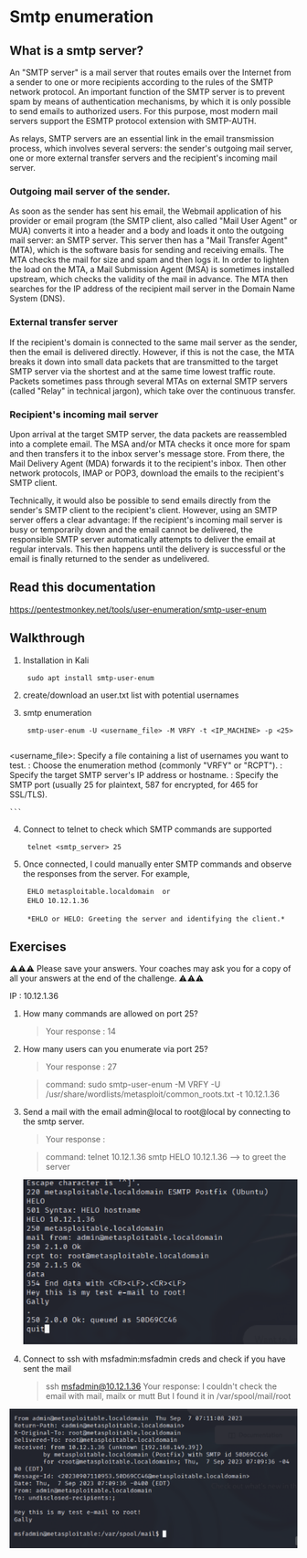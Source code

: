 # Smtp  enumeration 

## What is a smtp server?
An "SMTP server" is a mail server that routes emails over the Internet from a sender to one or more recipients according to the rules of the SMTP network protocol. An important function of the SMTP server is to prevent spam by means of authentication mechanisms, by which it is only possible to send emails to authorized users. For this purpose, most modern mail servers support the ESMTP protocol extension with SMTP-AUTH.

As relays, SMTP servers are an essential link in the email transmission process, which involves several servers: the sender's outgoing mail server, one or more external transfer servers and the recipient's incoming mail server.

### Outgoing mail server of the sender.
As soon as the sender has sent his email, the Webmail application of his provider or email program (the SMTP client, also called "Mail User Agent" or MUA) converts it into a header and a body and loads it onto the outgoing mail server: an SMTP server. This server then has a "Mail Transfer Agent" (MTA), which is the software basis for sending and receiving emails. The MTA checks the mail for size and spam and then logs it. In order to lighten the load on the MTA, a Mail Submission Agent (MSA) is sometimes installed upstream, which checks the validity of the mail in advance. The MTA then searches for the IP address of the recipient mail server in the Domain Name System (DNS).

### External transfer server
If the recipient's domain is connected to the same mail server as the sender, then the email is delivered directly. However, if this is not the case, the MTA breaks it down into small data packets that are transmitted to the target SMTP server via the shortest and at the same time lowest traffic route. Packets sometimes pass through several MTAs on external SMTP servers (called "Relay" in technical jargon), which take over the continuous transfer.

### Recipient's incoming mail server
Upon arrival at the target SMTP server, the data packets are reassembled into a complete email. The MSA and/or MTA checks it once more for spam and then transfers it to the inbox server's message store. From there, the Mail Delivery Agent (MDA) forwards it to the recipient's inbox. Then other network protocols, IMAP or POP3, download the emails to the recipient's SMTP client.

Technically, it would also be possible to send emails directly from the sender's SMTP client to the recipient's client. However, using an SMTP server offers a clear advantage: If the recipient's incoming mail server is busy or temporarily down and the email cannot be delivered, the responsible SMTP server automatically attempts to deliver the email at regular intervals. This then happens until the delivery is successful or the email is finally returned to the sender as undelivered.

## Read this documentation 
https://pentestmonkey.net/tools/user-enumeration/smtp-user-enum

## Walkthrough
1. Installation in Kali

		sudo apt install smtp-user-enum 
		
2. create/download an user.txt list with potential usernames
3. smtp enumeration 

		smtp-user-enum -U <username_file> -M VRFY -t <IP_MACHINE> -p <25>
			
	```
<username_file>: Specify a file containing a list of usernames you want to 
	test.
<method>: Choose the enumeration method (commonly "VRFY" or "RCPT").
<target>: Specify the target SMTP server's IP address or hostname.
<port>: Specify the SMTP port (usually 25 for plaintext, 587 for encrypted, for 465 for SSL/TLS).
	    
	```

4. Connect to telnet to check which SMTP commands are supported

		telnet <smtp_server> 25
		
5. Once connected, I could manually enter SMTP commands and observe the responses from the server. For example,

		EHLO metasploitable.localdomain  or
		EHLO 10.12.1.36
		
		*EHLO or HELO: Greeting the server and identifying the client.*

## Exercises 
⚠️⚠️⚠️ Please save your answers. Your coaches may ask you for a copy of all your answers at the end of the challenge. ⚠️⚠️⚠️

IP : 10.12.1.36 

1. How many commands are allowed on port 25?

    > Your response : 14
    
1. How many users can you enumerate via port 25?

    > Your response : 27
    
    > command: sudo smtp-user-enum -M VRFY -U /usr/share/wordlists/metasploit/common_roots.txt -t 10.12.1.36
    
1. Send a mail with the email admin@local to root@local by connecting to the smtp server.

    > Your response : 
    
    > command: telnet 10.12.1.36 smtp
    HELO 10.12.1.36 --> to greet the server
    
    ![](assets/telnet.png)
    
1. Connect to ssh with msfadmin:msfadmin creds and check if you have sent the mail

	> ssh msfadmin@10.12.1.36
    > Your response: I couldn't check the email with mail, mailx or mutt
    But I found it in /var/spool/mail/root
    
  ![](assets/reply.png)  

